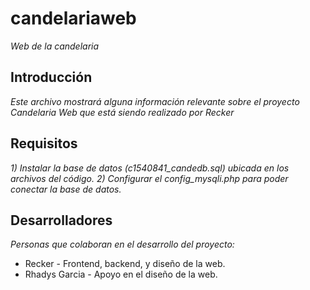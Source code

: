 # candelariaweb
_Web de la candelaria_

## Introducción
_Este archivo mostrará alguna información relevante sobre el proyecto Candelaria Web que está siendo realizado por Recker_

## Requisitos
_1) Instalar la base de datos (c1540841_candedb.sql) ubicada en los archivos del código._
_2) Configurar el config_mysqli.php para poder conectar la base de datos._


## Desarrolladores
_Personas que colaboran en el desarrollo del proyecto:_
* Recker - Frontend, backend, y diseño de la web.
* Rhadys Garcia - Apoyo en el diseño de la web.

